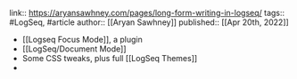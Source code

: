 link:: https://aryansawhney.com/pages/long-form-writing-in-logseq/
tags:: #LogSeq, #article
author:: [[Aryan Sawhney]]
published:: [[Apr 20th, 2022]]

- [[Logseq Focus Mode]], a plugin
- [[LogSeq/Document Mode]]
- Some CSS tweaks, plus full [[LogSeq Themes]]
-